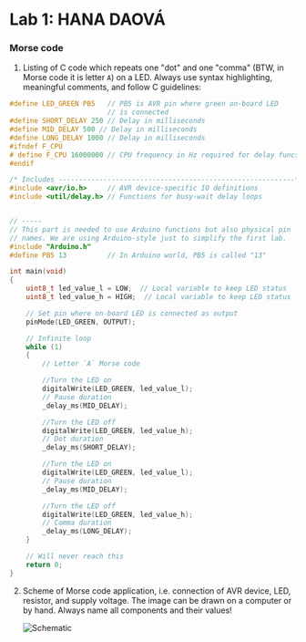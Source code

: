 # Lab 1: HANA DAOVÁ

### Morse code

1. Listing of C code which repeats one "dot" and one "comma" (BTW, in Morse code it is letter `A`) on a LED. Always use syntax highlighting, meaningful comments, and follow C guidelines:

```c
#define LED_GREEN PB5   // PB5 is AVR pin where green on-board LED 
                        // is connected
#define SHORT_DELAY 250 // Delay in milliseconds
#define MID_DELAY 500 // Delay in milliseconds
#define LONG_DELAY 1000 // Delay in milliseconds
#ifndef F_CPU
# define F_CPU 16000000 // CPU frequency in Hz required for delay funcs
#endif

/* Includes ----------------------------------------------------------*/
#include <avr/io.h>     // AVR device-specific IO definitions
#include <util/delay.h> // Functions for busy-wait delay loops


// -----
// This part is needed to use Arduino functions but also physical pin
// names. We are using Arduino-style just to simplify the first lab.
#include "Arduino.h"
#define PB5 13          // In Arduino world, PB5 is called "13"

int main(void)
{
    uint8_t led_value_l = LOW;  // Local variable to keep LED status
    uint8_t led_value_h = HIGH;  // Local variable to keep LED status

    // Set pin where on-board LED is connected as output
    pinMode(LED_GREEN, OUTPUT);

    // Infinite loop
    while (1)
    {
        // Letter `A` Morse code

        //Turn the LED on
        digitalWrite(LED_GREEN, led_value_l);
        // Pause duration
        _delay_ms(MID_DELAY);

        //Turn the LED off
        digitalWrite(LED_GREEN, led_value_h);
        // Dot duration
        _delay_ms(SHORT_DELAY);

        //Turn the LED on
        digitalWrite(LED_GREEN, led_value_l);
        // Pause duration
        _delay_ms(MID_DELAY);

        //Turn the LED off
        digitalWrite(LED_GREEN, led_value_h);
        // Comma duration
        _delay_ms(LONG_DELAY);
    }

    // Will never reach this
    return 0;
}
```

2. Scheme of Morse code application, i.e. connection of AVR device, LED, resistor, and supply voltage. The image can be drawn on a computer or by hand. Always name all components and their values!

   ![Schematic](images/schematic)
